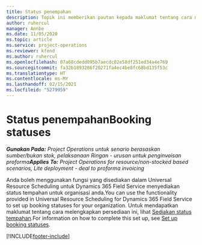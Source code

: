 ```yaml
---
title: Status penempahan
description: Topik ini memberikan pautan kepada maklumat tentang cara menyediakan status tempahan untuk Project Operations.
author: ruhercul
manager: Annbe
ms.date: 11/05/2020
ms.topic: article
ms.service: project-operations
ms.reviewer: kfend
ms.author: ruhercul
ms.openlocfilehash: 07a68cdedd095b7aecdc02e58df251ed34a4e769
ms.sourcegitcommit: fa32b1893286f20271fa4ec4be8fc68bd135f53c
ms.translationtype: HT
ms.contentlocale: ms-MY
ms.lasthandoff: 02/15/2021
ms.locfileid: "5279959"
---
```

# <a name="booking-statuses"></a><span data-ttu-id="5316b-103">Status penempahan</span><span class="sxs-lookup"><span data-stu-id="5316b-103">Booking statuses</span></span>

<span data-ttu-id="5316b-104">_**Gunakan Pada:** Project Operations untuk senario berasaskan sumber/bukan stok, pelaksanaan Ringan - urusan untuk penginvoisan proforma_</span><span class="sxs-lookup"><span data-stu-id="5316b-104">_**Applies To:** Project Operations for resource/non-stocked based scenarios, Lite deployment - deal to proforma invoicing_</span></span>

<span data-ttu-id="5316b-105">Anda boleh menggunakan fungsi yang disediakan dalam Universal Resource Scheduling untuk Dynamics 365 Field Service menyediakan status tempahan untuk organisasi anda.</span><span class="sxs-lookup"><span data-stu-id="5316b-105">You can use the functionality provided in Universal Resource Scheduling for Dynamics 365 Field Service to set up booking statuses for your organization.</span></span> <span data-ttu-id="5316b-106">Untuk mendapatkan maklumat tentang cara melengkapkan persediaan ini, lihat [Sediakan status tempahan](https://docs.microsoft.com/dynamics365/field-service/set-up-booking-statuses).</span><span class="sxs-lookup"><span data-stu-id="5316b-106">For information on how to complete this set up, see [Set up booking statuses](https://docs.microsoft.com/dynamics365/field-service/set-up-booking-statuses).</span></span>


[!INCLUDE[footer-include](../includes/footer-banner.md)]